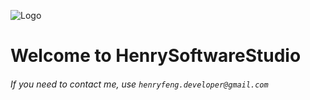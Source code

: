 ![Logo](https://user-images.githubusercontent.com/86927130/141529514-38cd9f88-7590-4241-92b0-9be5146b8c0b.png)

# Welcome to HenrySoftwareStudio
###### If you need to contact me, use `henryfeng.developer@gmail.com`
